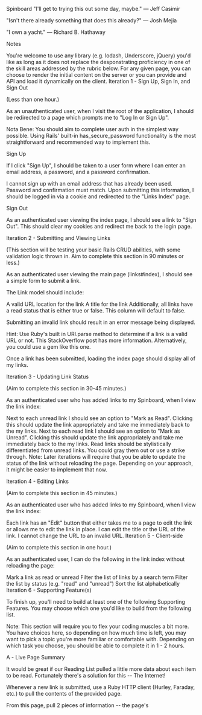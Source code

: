 Spinboard
"I'll get to trying this out some day, maybe." — Jeff Casimir

"Isn't there already something that does this already?" — Josh Mejia

"I own a yacht." — Richard B. Hathaway

Notes

You're welcome to use any library (e.g. lodash, Underscore, jQuery) you'd like as long as it does not replace the desponstrating proficiency in one of the skill areas addressed by the rubric below.
For any given page, you can choose to render the initial content on the server or you can provide and API and load it dynamically on the client.
Iteration 1 - Sign Up, Sign In, and Sign Out

(Less than one hour.)

As an unauthenticated user, when I visit the root of the application, I should be redirected to a page which prompts me to "Log In or Sign Up".

Nota Bene: You should aim to complete user auth in the simplest way possible. Using Rails' built-in has_secure_password functionality is the most straightforward and recommended way to implement this.

Sign Up

If I click "Sign Up", I should be taken to a user form where I can enter an email address, a password, and a password confirmation.

I cannot sign up with an email address that has already been used.
Password and confirmation must match.
Upon submitting this information, I should be logged in via a cookie and redirected to the "Links Index" page.

Sign Out

As an authenticated user viewing the index page, I should see a link to "Sign Out". This should clear my cookies and redirect me back to the login page.

Iteration 2 - Submitting and Viewing Links

(This section will be testing your basic Rails CRUD abilities, with some validation logic thrown in. Aim to complete this section in 90 minutes or less.)

As an authenticated user viewing the main page (links#index), I should see a simple form to submit a link.

The Link model should include:

A valid URL location for the link
A title for the link
Additionally, all links have a read status that is either true or false. This column will default to false.

Submitting an invalid link should result in an error message being displayed.

Hint: Use Ruby's built in URI.parse method to determine if a link is a valid URL or not. This StackOverflow post has more information. Alternatively, you could use a gem like this one.

Once a link has been submitted, loading the index page should display all of my links.

Iteration 3 - Updating Link Status

(Aim to complete this section in 30-45 minutes.)

As an authenticated user who has added links to my Spinboard, when I view the link index:

Next to each unread link I should see an option to "Mark as Read".
Clicking this should update the link appropriately and take me immediately back to the my links.
Next to each read link I should see an option to "Mark as Unread".
Clicking this should update the link appropriately and take me immediately back to the my links.
Read links should be stylistically differentiated from unread links. You could gray them out or use a strike through.
Note: Later iterations will require that you be able to update the status of the link without reloading the page. Depending on your approach, it might be easier to implement that now.

Iteration 4 - Editing Links

(Aim to complete this section in 45 minutes.)

As an authenticated user who has added links to my Spinboard, when I view the link index:

Each link has an "Edit" button that either takes me to a page to edit the link or allows me to edit the link in place.
I can edit the title or the URL of the link.
I cannot change the URL to an invalid URL.
Iteration 5 - Client-side

(Aim to complete this section in one hour.)

As an authenticated user, I can do the following in the link index without reloading the page:

Mark a link as read or unread
Filter the list of links by a search term
Filter the list by status (e.g. "read" and "unread")
Sort the list alphabetically
Iteration 6 - Supporting Feature(s)

To finish up, you'll need to build at least one of the following Supporting Features. You may choose which one you'd like to build from the following list.

Note: This section will require you to flex your coding muscles a bit more. You have choices here, so depending on how much time is left, you may want to pick a topic you're more familiar or comfortable with. Depending on which task you choose, you should be able to complete it in 1 - 2 hours.

A - Live Page Summary

It would be great if our Reading List pulled a little more data about each item to be read. Fortunately there's a solution for this -- The Internet!

Whenever a new link is submitted, use a Ruby HTTP client (Hurley, Faraday, etc.) to pull the contents of the provided page.

From this page, pull 2 pieces of information -- the page's <title> attribute and its <h1> -- and use these to construct a short "summary" for the page. Add a column to your table to store this summary, and make sure it displays on the main "links" list.

Mega bonus points if you use a background job processing library to perform this request asynchronously. If you do this, you can fill each link with an initial summary of "Summary Pending" and update the data in your background job.

Note: A proper HTML document will only have a single <h1> element on the page. However you may encounter documents that use more than one. In these cases just use the first <h1> you encounter.

B - Recommend a Link

Next to each link, I should have an option to "recommend link". This should take me to a new page where I can enter an email address of a person I'd like to recommend the link to. Submitting an email address via this form should send the provided address an email containing a link to the recommended page.

These emails should actually deliver in development mode (not in test mode). Use an external SMTP provider like Mandrill or SendGrid to deliver your messages.

C - Tagging and/or Lists

Over a long enough period of time. You're likely to have a lot of links. You're probably going to want to organize these links, right?

Lists

As an authenticated user, I should be able to:

Create a new list
Add a link to a list
See all of my lists
Update the name of a list
See all of the links that are currently not on a list
Delete a list
If a list has been deleted, all of the links on the list should be preserved, but no longer on a list
Tags

Add a tag to a link
Remove a tag from a link
Click on the tag on a link and see all of the other links with that same tag
Remove a link from the database
Short Links

As an authenticated user, I should be able to:

See a shortned version of each URL saved to my account.
When I visit that shorted URL, I should be automatically redirected to the original URL.
Detailed Rubric

Subjective evaluation will be made on your work/process according to the following criteria:

1. Satisfactory Progress

4: Developer completes iterations 1 through 6 as well as an additional supporting feature
3: Developer completes iterations 1 through 6 (this includes one supporting feature) with few bugs or missing functionality
2: Developer completes iterations 1 through 5 with some bugs or missing functionality
1: Developer fails to complete iterations 1 through 4, or there are significant issues with delivered functionality.
2. Ruby Syntax & Style

4: Developer is able to write Ruby demonstrating a broad/deep understanding of available language features. Application demonstrates great understanding of Object-Oriented modeling.
3: Developer is able to write idiomatic and effective Ruby. Application makes good use of Object-Oriented modeling with few gaps in class identification and component extraction.
2: Developer is able to accomplish tasks with Ruby code, but lacks attention to broader design and organizational concepts.
1: Developer is generally able to write Ruby, but code is sloppy, disorganized, or poorly factored.
3. Rails Style & API

4: Developer is able to craft Rails features that follow the principles of MVC, push business logic down the stack, and skillfully utilizes ActiveRecord to model application state.
3: Developer generally writes clean Rails features that make smart use of Ruby, with some struggles in pushing logic down the stack. The application displays good judgement in modeling the problem as data.
2: Developer struggles with some concepts of MVC
1: Developer struggles with MVC and pushing logic down the stack
0: Developer shows little or no understanding of how to craft Rails applications
4. Javascript Syntax & Style

4: Developer uses elegant and idiomatic Javascript to accomplish common tasks. Demonstrates solid understanding of function passing and manipulation.
3: Developer writes solid Javascript code using common patterns and idioms. Code is organized appropriately within objects and functions.
2: Developer can accomplish basic tasks with Javascript but implementation is largely copy/pasted or non-idiomatic.
1: Developer can manipulate Javascript syntax but implementation is buggy or inconsistent.
0: Developer shows little or no understanding of Javascript syntax and idioms
5. Testing

4: Developer excels at taking small steps and using the tests for both design and verification
3: Developer writes tests that are effective validation of functionality, but don't drive the design
2: Developer uses tests to guide development, but implements more functionality than the tests cover
1: Developer is able to write tests, but they're written after or in the middle of implementation
0: Developer does not use tests to guide development
6. User Interface

4: The application is pleasant, logical, and easy to use
3: The application has many strong pages/interactions, but a few holes in lesser-used functionality
2: The application shows effort in the interface, but the result is not effective
1: The application is confusing or difficult to use
7. Delivery Deadlines

4: The project was completed by 5pm of the day it was assigned.
3: The project was completed by 9pm of the day it was assigned.
2: The project was completed by 9am the next morning.
1: The project was not completed.
